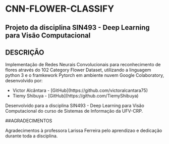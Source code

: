 # CNN-FLOWER-CLASSIFY
## Projeto da disciplina SIN493 - Deep Learning para Visão Computacional

## DESCRIÇÃO
<p>Implementação de Redes Neurais Convolucionais para reconhecimento de flores através do 102 Category Flower Dataset, utilizando a linguagem python 3 e o framkework Pytorch em ambiente nuvem Google Colaboratory, desenvolvido por: </p>
<ul>
    <li>Victor Alcântara - [GitHub](https://github.com/victoralcantara75) </li>
    <li>Tiemy Shibuya - [GitHub](https://github.com/TiemyShibuya) </li>
</ul>
<p> Desenvolvido para a disciplina SIN493 - Deep Learning para Visão Computacional do curso de Sistemas de Informação da UFV-CRP.</p>

##AGRADECIMENTOS 

<p> Agradecimentos à professora Larissa Ferreira pelo aprendizao e dedicação durante toda a disciplina.
